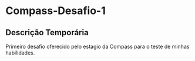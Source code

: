 # Compass-Desafio-1
## Descrição Temporária
Primeiro desafio oferecido pelo estagio da Compass para o teste de minhas habilidades. 